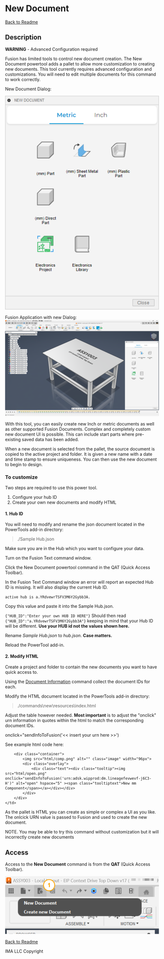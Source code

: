 # New Document

[Back to Readme](../README.md)

## Description

**WARNING** - Advanced Configuration required

Fusion has limited tools to control new document creation. The New Document powertool adds a pallet to allow more customization to creating new documents. This tool currently requires advanced configuration and customizations. You will need to edit multiple documents for this command to work correctly.

New Document Dialog:

![dialog](/docs/assets/new_001.png)

Fusion Application with new Dialog:
![application](/docs/assets/new_003.png)

With this tool, you can easily create new Inch or metric documents as well as other supported Fusion Documents. Complex and completely custom new document UI is possible. This can include start parts where  pre-existing saved data has been added.

When a new document is selected from the pallet, the source document is copied to the active project and folder. It is given a new name with a date and time stamp to ensure uniqueness. You can then use the new document to begin to design.

### To customize

Two steps are required to use this power tool.

1. Configure your hub ID
2. Create your own new documents and modify HTML

#### 1. Hub ID

You will need to modify and rename the json document located in the PowerTools add-in directory:

>./Sample Hub.json

Make sure you are in the Hub which you want to configure your data.

Turn on the Fusion Text command window.

Click the New Document powertool command in the QAT (Quick Access Toolbar).

In the Fusion Text Command window an error will report an expected Hub ID is missing. It will also display the current Hub ID.

```active hub is a.YRdvewrTSFV3M6Y2Gybb3A.```

Copy this value and paste it into the Sample Hub.json.

```{"HUB_ID":"Enter your own HUB ID HERE"}``` Should then read ```{"HUB_ID":"a.YRdvewrTSFV3M6Y2Gybb3A"}``` keeping in mind that your Hub ID will be different. **Use your HUB id not the values shown here.**

Rename _Sample Hub.json_ to _hub.json_. **Case matters.**

Reload the PowerTool add-in.

#### 2. Modify HTML

Create a project and folder to contain the new documents you want to have quick access to.

Using the [Document Information](/docs/Document%20Information.md) command collect the document IDs for each.

Modify the HTML document located in the PowerTools add-in directory:

>./commands\new\resources\index.html

Adjust the table however needed. **Most important** is to adjust the "onclick" urn information in quotes within the html to match the corresponding document IDs.

onclick="sendInfoToFusion('<< insert your urn here >>')

See example html code here:

```<td>
    <div class="container">
        <img src="html/comp.png" alt="" class="image" width="96px">
        <div class="overlay">
            <div class="text"><div class="tooltip"><img src="html/open.png" onclick="sendInfoToFusion('urn:adsk.wipprod:dm.lineagefevwevf-j6C3-H')" alt="open" hspace="5" ><span class="tooltiptext">New mm Component</span></a></div></div>
        </div>
    </div>    
</td>
```

As the pallet is HTML you can create as simple or complex a UI as you like. The onlcick URN value is passed to Fusion and used to create the new document.

NOTE. You may be able to try this command without customization but it will incorrectly create new documents

## Access

Access to the **New Document** command is from the **QAT** (Quick Access Toolbar).

![access](/docs/assets/new_002.png)

[Back to Readme](../README.md)

IMA LLC Copyright
